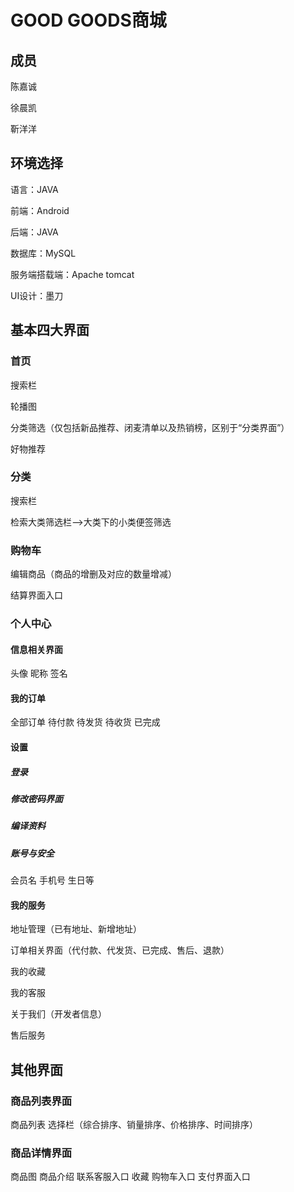 # GOOD GOODS商城

## 成员

陈嘉诚

徐晨凯

靳洋洋

## 环境选择

语言：JAVA

前端：Android

后端：JAVA

数据库：MySQL

服务端搭载端：Apache tomcat

UI设计：墨刀



## 基本四大界面

### 首页

搜索栏  

轮播图  

分类筛选（仅包括新品推荐、闭麦清单以及热销榜，区别于“分类界面”）

好物推荐   



### 分类

搜索栏

检索大类筛选栏——>大类下的小类便签筛选



### 购物车

编辑商品（商品的增删及对应的数量增减） 

结算界面入口



### 个人中心

#### 信息相关界面

头像  昵称  签名

#### 我的订单

全部订单  待付款  待发货  待收货  已完成 

#### 设置

##### 登录

##### 修改密码界面

##### 编译资料

##### 账号与安全

会员名 手机号 生日等

#### 我的服务

地址管理（已有地址、新增地址）

订单相关界面（代付款、代发货、已完成、售后、退款）

我的收藏

我的客服

关于我们（开发者信息）

售后服务





## 其他界面

### 商品列表界面

商品列表 选择栏（综合排序、销量排序、价格排序、时间排序）

### 商品详情界面

商品图  商品介绍 联系客服入口  收藏  购物车入口  支付界面入口 



